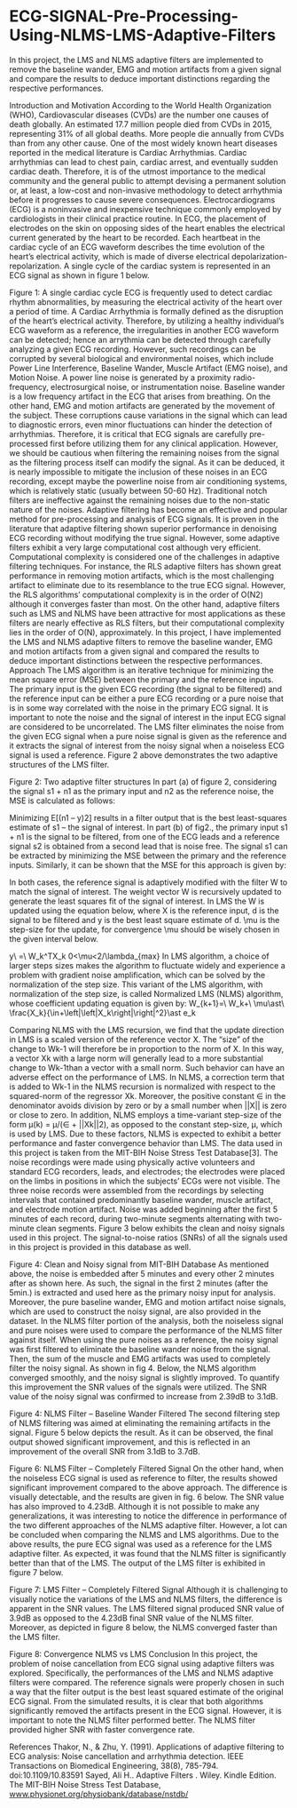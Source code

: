 # ECG-SIGNAL-Pre-Processing-Using-NLMS-LMS-Adaptive-Filters
In this project, the LMS and NLMS adaptive filters are implemented to remove the baseline wander, EMG and motion artifacts from a given signal and compare the results to deduce important distinctions regarding the respective performances.


Introduction and Motivation
According to the World Health Organization (WHO), Cardiovascular diseases (CVDs) are the number one causes of death globally. An estimated 17.7 million people died from CVDs in 2015, representing 31% of all global deaths. More people die annually from CVDs than from any other cause. One of the most widely known heart diseases reported in the medical literature is Cardiac Arrhythmias. Cardiac arrhythmias can lead to chest pain, cardiac arrest, and eventually sudden cardiac death. Therefore, it is of the utmost importance to the medical community and the general public to attempt devising a permanent solution or, at least, a low-cost and non-invasive methodology to detect arrhythmia before it progresses to cause severe consequences. Electrocardiograms (ECG) is a noninvasive and inexpensive technique commonly employed by cardiologists in their clinical practice routine. In ECG, the placement of electrodes on the skin on opposing sides of the heart enables the electrical current generated by the heart to be recorded. Each heartbeat in the cardiac cycle of an ECG waveform describes the time evolution of the heart’s electrical activity, which is made of diverse electrical depolarization-repolarization. A single cycle of the cardiac system is represented in an ECG signal as shown in figure 1 below.  
 
Figure 1: A single cardiac cycle
ECG is frequently used to detect cardiac rhythm abnormalities, by measuring the electrical activity of the heart over a period of time. A Cardiac Arrhythmia is formally defined as the disruption of the heart’s electrical activity. Therefore, by utilizing a healthy individual’s ECG waveform as a reference, the irregularities in another ECG waveform can be detected; hence an arrythmia can be detected through carefully analyzing a given ECG recording. 
However, such recordings can be corrupted by several biological and environmental noises, which include Power Line Interference, Baseline Wander, Muscle Artifact (EMG noise), and Motion Noise. A power line noise is generated by a proximity radio-frequency, electrosurgical noise, or instrumentation noise. Baseline wander is a low frequency artifact in the ECG that arises from breathing. On the other hand, EMG and motion artifacts are generated by the movement of the subject. These corruptions cause variations in the signal which can lead to diagnostic errors, even minor fluctuations can hinder the detection of arrhythmias. Therefore, it is critical that ECG signals are carefully pre-processed first before utilizing them for any clinical application. However, we should be cautious when filtering the remaining noises from the signal as the filtering process itself can modify the signal. As it can be deduced, it is nearly impossible to mitigate the inclusion of these noises in an ECG recording, except maybe the powerline noise from air conditioning systems, which is relatively static (usually between 50-60 Hz). Traditional notch filters are ineffective against the remaining noises due to the non-static nature of the noises. 
Adaptive filtering has become an effective and popular method for pre-processing and analysis of ECG signals. It is proven in the literature that adaptive filtering shown superior performance in denoising ECG recording without modifying the true signal. However, some adaptive filters exhibit a very large computational cost although very efficient. Computational complexity is considered one of the challenges in adaptive filtering techniques. For instance, the RLS adaptive filters has shown great performance in removing motion artifacts, which is the most challenging artifact to eliminate due to its resemblance to the true ECG signal. However, the RLS algorithms’ computational complexity is in the order of O(N2) although it converges faster than most. On the other hand, adaptive filters such as LMS and NLMS have been attractive for most applications as these filters are nearly effective as RLS filters, but their computational complexity lies in the order of O(N), approximately. 
In this project, I have implemented the LMS and NLMS adaptive filters to remove the baseline wander, EMG and motion artifacts from a given signal and compared the results to deduce important distinctions between the respective performances.
Approach
The LMS algorithm is an iterative technique for minimizing the mean square error (MSE) between the primary and the reference inputs. The primary input is the given ECG recording (the signal to be filtered) and the reference input can be either a pure ECG recording or a pure noise that is in some way correlated with the noise in the primary ECG signal. It is important to note the noise and the signal of interest in the input ECG signal are considered to be uncorrelated. The LMS filter eliminates the noise from the given ECG signal when a pure noise signal is given as the reference and it extracts the signal of interest from the noisy signal when a noiseless ECG signal is used a reference. Figure 2 above demonstrates the two adaptive structures of the LMS filter.
 
Figure 2: Two adaptive filter structures
In part (a) of figure 2, considering the signal s1 + n1 as the primary input and n2 as the reference noise, the MSE is calculated as follows:
 
 
Minimizing E[(n1 – y)2] results in a filter output that is the best least-squares estimate of s1 – the signal of interest. In part (b) of fig2., the primary input s1 + n1 is the signal to be filtered, from one of the ECG leads and a reference signal s2 is obtained from a second lead that is noise free. The signal s1 can be extracted by minimizing the MSE between the primary and the reference inputs. Similarly, it can be shown that the MSE for this approach is given by:
 
In both cases, the reference signal is adaptively modified with the filter W to match the signal of interest. The weight vector W is recursively updated to generate the least squares fit of the signal of interest. In LMS the W is updated using the equation below, where X is the reference input, d is the signal to be filtered and y is the best least square estimate of d. \mu is the step-size for the update, for convergence \mu should be wisely chosen in the given interval below. 
 
 
y\ =\ W_k^TX_k
0<\mu<2/\lambda_{max}
In LMS algorithm, a choice of larger steps sizes makes the algorithm to fluctuate widely and experience a problem with gradient noise amplification, which can be solved by the normalization of the step size. This variant of the LMS algorithm, with normalization of the step size, is called Normalized LMS (NLMS) algorithm, whose coefficient updating equation is given by: 
W_{k+1}=\ W_k+\ \mu\ast\ \frac{X_k}{\in+\left|\left|X_k\right|\right|^2}\ast e_k

Comparing NLMS with the LMS recursion, we find that the update direction in LMS is a scaled version of the reference vector X. The “size” of the change to Wk-1 will therefore be in proportion to the norm of X. In this way, a vector Xk with a large norm will generally lead to a more substantial change to Wk-1than a vector with a small norm. Such behavior can have an adverse effect on the performance of LMS. In NLMS, a correction term that is added to Wk-1 in the NLMS recursion is normalized with respect to the squared-norm of the regressor Xk. Moreover, the positive constant ∈ in the denominator avoids division by zero or by a small number when ||X|| is zero or close to zero. In addition, NLMS employs a time-variant step-size of the form μ(k) = μ/(∈ + ||Xk||2), as opposed to the constant step-size, μ, which is used by LMS. Due to these factors, NLMS is expected to exhibit a better performance and faster convergence behavior than LMS. 
The data used in this project is taken from the MIT-BIH Noise Stress Test Database[3]. The noise recordings were made using physically active volunteers and standard ECG recorders, leads, and electrodes; the electrodes were placed on the limbs in positions in which the subjects’ ECGs were not visible. The three noise records were assembled from the recordings by selecting intervals that contained predominantly baseline wander, muscle artifact, and electrode motion artifact. Noise was added beginning after the first 5 minutes of each record, during two-minute segments alternating with two-minute clean segments. Figure 3 below exhibits the clean and noisy signals used in this project. The signal-to-noise ratios (SNRs) of all the signals used in this project is provided in this database as well.
 
Figure 4: Clean and Noisy signal from MIT-BIH Database
As mentioned above, the noise is embedded after 5 minutes and every other 2 minutes after as shown here. As such, the signal in the first 2 minutes (after the 5min.) is extracted and used here as the primary noisy input for analysis. Moreover, the pure baseline wander, EMG and motion artifact noise signals, which are used to construct the noisy signal, are also provided in the dataset.
In the NLMS filter portion of the analysis, both the noiseless signal and pure noises were used to compare the performance of the NLMS filter against itself. When using the pure noises as a reference, the noisy signal was first filtered to eliminate the baseline wander noise from the signal. Then, the sum of the muscle and EMG artifacts was used to completely filter the noisy signal. As shown in fig 4. Below, the NLMS algorithm converged smoothly, and the noisy signal is slightly improved. To quantify this improvement the SNR values of the signals were utilized. The SNR value of the noisy signal was confirmed to increase from 2.39dB to 3.1dB.

 
Figure 4: NLMS Filter – Baseline Wander Filtered
The second filtering step of NLMS filtering was aimed at eliminating the remaining artifacts in the signal. Figure 5 below depicts the result. As it can be observed, the final output showed significant improvement, and this is reflected in an improvement of the overall SNR from 3.1dB to 3.7dB. 
 
Figure 6: NLMS Filter – Completely Filtered Signal
On the other hand, when the noiseless ECG signal is used as reference to filter, the results showed significant improvement compared to the above approach. The difference is visually detectable, and the results are given in fig. 6 below. The SNR value has also improved to 4.23dB. Although it is not possible to make any generalizations, it was interesting to notice the difference in performance of the two different approaches of the NLMS adaptive filter. However, a lot can be concluded when comparing the NLMS and LMS algorithms. 
Due to the above results, the pure ECG signal was used as a reference for the LMS adaptive filter. As expected, it was found that the NLMS filter is significantly better than that of the LMS. The output of the LMS filter is exhibited in figure 7 below.
 
Figure 7: LMS Filter – Completely Filtered Signal
Although it is challenging to visually notice the variations of the LMS and NLMS filters, the difference is apparent in the SNR values. The LMS filtered signal produced SNR value of 3.9dB as opposed to the 4.23dB final SNR value of the NLMS filter. Moreover, as depicted in figure 8 below, the NLMS converged faster than the LMS filter.

 
Figure 8: Convergence NLMS vs LMS
Conclusion
In this project, the problem of noise cancellation from ECG signal using adaptive filters was explored. Specifically, the performances of the LMS and NLMS adaptive filters were compared. The reference signals were properly chosen in such a way that the filter output is the best least squared estimate of the original ECG signal. From the simulated results, it is clear that both algorithms significantly removed the artifacts present in the ECG signal. However, it is important to note the NLMS filter performed better. The NLMS filter provided higher SNR with faster convergence rate.




















References
	Thakor, N., & Zhu, Y. (1991). Applications of adaptive filtering to ECG analysis: Noise cancellation and arrhythmia detection. IEEE Transactions on Biomedical Engineering, 38(8), 785-794. doi:10.1109/10.83591
	Sayed, Ali H.. Adaptive Filters . Wiley. Kindle Edition.
	The MIT-BIH Noise Stress Test Database, www.physionet.org/physiobank/database/nstdb/

